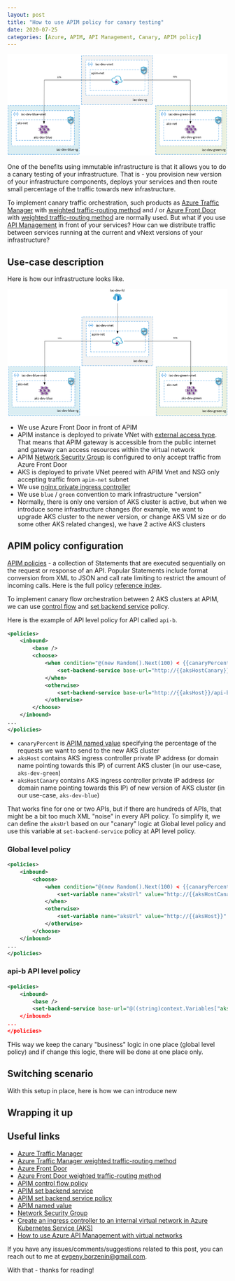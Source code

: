 ```yaml
---
layout: post
title: "How to use APIM policy for canary testing"
date: 2020-07-25
categories: [Azure, APIM, API Management, Canary, APIM policy]
---
```


![logo](/images/2020-07-25-logo.png)

One of the benefits using immutable infrastructure is that it allows you to do a canary testing of your infrastructure. That is - you provision new version of your infrastructure components, deploys your services and then route small percentage of the traffic towards new infrastructure.

To implement canary traffic orchestration, such products as [Azure Traffic Manager](https://docs.microsoft.com/en-us/azure/traffic-manager/traffic-manager-overview) with [weighted traffic-routing method](https://docs.microsoft.com/en-us/azure/traffic-manager/traffic-manager-routing-methods#weighted) and / or [Azure Front Door](https://azure.microsoft.com/en-us/services/frontdoor/#overview) with [weighted traffic-routing method](https://docs.microsoft.com/en-us/azure/frontdoor/front-door-routing-methods#weighted) are normally used.
But what if you use [API Management](https://azure.microsoft.com/en-us/services/api-management/) in front of your services? How can we distribute traffic between services running at the current and vNext versions of your infrastructure?

## Use-case description

Here is how our infrastructure looks like.

![logo](/images/2020-07-25-use-case.png)

* We use Azure Front Door in front of APIM
* APIM instance is deployed to private VNet with [external access type](https://docs.microsoft.com/en-us/azure/api-management/api-management-using-with-vnet). That means that APIM gateway is accessible from the public internet and gateway can access resources within the virtual network
* APIM [Network Security Group](https://docs.microsoft.com/en-us/azure/virtual-network/security-overview) is configured to only accept traffic from Azure Front Door
* AKS is deployed to private VNet peered with APIM Vnet and NSG only accepting traffic from `apim-net` subnet
* We use [nginx private ingress controller](https://docs.microsoft.com/en-us/azure/aks/ingress-internal-ip)
* We use `blue` / `green` convention to mark infrastructure "version"
* Normally, there is only one version of AKS cluster is active, but when we introduce some infrastructure changes (for example, we want to upgrade AKS cluster to the newer version, or change AKS VM size or do some other AKS related changes), we have 2 active AKS clusters

## APIM policy configuration

 [APIM policies](https://docs.microsoft.com/en-us/azure/api-management/api-management-howto-policies) - a collection of Statements that are executed sequentially on the request or response of an API. Popular Statements include format conversion from XML to JSON and call rate limiting to restrict the amount of incoming calls. Here is the full policy [reference index](https://docs.microsoft.com/en-us/azure/api-management/api-management-policies).

To implement canary flow orchestration between 2 AKS clusters at APIM, we can use [control flow](https://docs.microsoft.com/en-us/azure/api-management/api-management-advanced-policies#choose) and [set backend service](https://docs.microsoft.com/en-us/azure/api-management/api-management-transformation-policies#SetBackendService) policy.

Here is the example of API level policy for API called `api-b`.

```xml
<policies>
    <inbound>
        <base />
        <choose>
            <when condition="@(new Random().Next(100) < {{canaryPercent}})">
                <set-backend-service base-url="http://{{aksHostCanary}}/api-b/" />
            </when>
            <otherwise>
                <set-backend-service base-url="http://{{aksHost}}/api-b/" />
            </otherwise>
        </choose>
    </inbound>
...
</policies>
```

* `canaryPercent` is [APIM named value](https://docs.microsoft.com/en-us/azure/api-management/api-management-howto-properties) specifying the percentage of the requests we want to send to the new AKS cluster
* `aksHost` contains AKS ingress controller private IP address (or domain name pointing towards this IP) of current AKS cluster (in our use-case, `aks-dev-green`)
* `aksHostCanary` contains AKS ingress controller private IP address (or domain name pointing towards this IP) of new version of AKS cluster (in our use-case, `aks-dev-blue`)

That works fine for one or two APIs, but if there are hundreds of APIs, that might be a bit too much XML "noise" in every API policy. To simplify it, we can define the `aksUrl` based on our  "canary" logic at Global level policy and use this variable at `set-backend-service` policy at API level policy.

### Global level policy

```xml
<policies>
    <inbound>
        <choose>
            <when condition="@(new Random().Next(100) < {{canaryPercent}})">
                <set-variable name="aksUrl" value="http://{{aksHostCanary}}" />
            </when>
            <otherwise>
                <set-variable name="aksUrl" value="http://{{aksHost}}" />
            </otherwise>
        </choose>
    </inbound>
...
</policies>
```

### api-b API level policy

```xml
<policies>
    <inbound>
        <base />
        <set-backend-service base-url="@((string)context.Variables["aksUrl"] + "/api-b/")" />
    </inbound>
...
</policies>
```

THis way we keep the canary "business" logic in one place (global level policy) and if change this logic, there will be done at one place only.

## Switching scenario

With this setup in place, here is how we can introduce new 

## Wrapping it up

## Useful links

* [Azure Traffic Manager](https://docs.microsoft.com/en-us/azure/traffic-manager/traffic-manager-overview)
* [Azure Traffic Manager weighted traffic-routing method](https://docs.microsoft.com/en-us/azure/traffic-manager/traffic-manager-routing-methods#weighted)
* [Azure Front Door](https://azure.microsoft.com/en-us/services/frontdoor/#overview)
* [Azure Front Door weighted traffic-routing method](https://docs.microsoft.com/en-us/azure/frontdoor/front-door-routing-methods#weighted) 
* [APIM control flow policy](https://docs.microsoft.com/en-us/azure/api-management/api-management-advanced-policies#choose)
* [APIM set backend service](https://docs.microsoft.com/en-us/azure/api-management/api-management-transformation-policies#SetBackendService)
* [APIM set backend service policy](https://docs.microsoft.com/en-us/azure/api-management/api-management-transformation-policies#SetBackendService)
* [APIM named value](https://docs.microsoft.com/en-us/azure/api-management/api-management-howto-properties)
* [Network Security Group](https://docs.microsoft.com/en-us/azure/virtual-network/security-overview)
* [Create an ingress controller to an internal virtual network in Azure Kubernetes Service (AKS)](https://docs.microsoft.com/en-us/azure/aks/ingress-internal-ip)
* [How to use Azure API Management with virtual networks](https://docs.microsoft.com/en-us/azure/api-management/api-management-using-with-vnet)

If you have any issues/comments/suggestions related to this post, you can reach out to me at evgeny.borzenin@gmail.com.

With that - thanks for reading!
